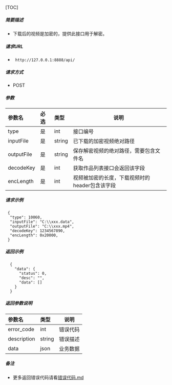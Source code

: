 


[TOC]
    
##### 简要描述

- 下载后的视频是加密的，提供此接口用于解密。

##### 请求URL
- ` http://127.0.0.1:8888/api/`
  
##### 请求方式
- POST 

##### 参数

| 参数名        | 必选 | 类型     | 说明                         |   
|:-----------|:---|:-------|----------------------------|   
| type       | 是  | int    | 接口编号                       |   
| inputFile  | 是  | string | 已下载的加密视频绝对路径               |   
| outputFile | 是  | string | 保存解密视频的绝对路径，需要包含文件名        |   
| decodeKey  | 是  | int    | 获取作品列表接口会返回该字段             |   
| encLength  | 是  | int    | 视频被加密的长度，下载视频时的header包含该字段 |   

##### 请求示例

```
 {
  "type": 10060,
  "inputFile": "C:\\xxx.data",
  "outputFile": "C:\\xxx.mp4",
  "decodeKey": 1234567890,
  "encLength": 0x20000,
 } 
```

##### 返回示例 

``` 
  {
    "data": {
      "status": 0,
      "desc": "",
      "data": []
    }
  }
```

##### 返回参数说明 

| 参数名         | 类型     | 说明   |   
|:------------|:-------|------|   
| error_code  | int    | 错误代码 |   
| description | string | 错误描述 |   
| data        | json   | 业务数据 |   

##### 备注 

- 更多返回错误代码请看[错误代码.md](../错误代码.md)







